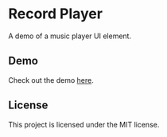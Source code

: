 # Record Player
A demo of a music player UI element.
## Demo
Check out the demo [here](https://recordplayer.peter.vashevko.com).
## License
This project is licensed under the MIT license.
